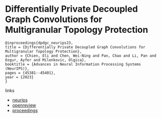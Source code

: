 # Differentially Private Decoupled Graph Convolutions for Multigranular Topology Protection

```
@inproceedings{dpdgc_neurips23,
title = {Differentially Private Decoupled Graph Convolutions for Multigranular Topology Protection},
author = {Chien, Eli and Chen, Wei-Ning and Pan, Chao and Li, Pan and Ozgur, Ayfer and Milenkovic, Olgica},
booktitle = {Advances in Neural Information Processing Systems (NeurIPS)},
pages = {45381--45401},
year = {2023}
}
```

links
- [neurips](https://nips.cc/Conferences/2023/Schedule?showEvent=71012)
- [openreview](https://openreview.net/forum?id=dd3KNayGFz)
- [proceedings](https://papers.nips.cc//paper_files/paper/2023/hash/8e3db2040672d85fd12e6313945594fe-Abstract-Conference.html)
